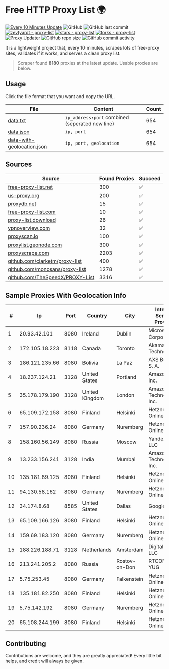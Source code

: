 
# Free HTTP Proxy List 🌍

[![Every 10 Minutes Update](https://github.com/mertguvencli/http-proxy-list/actions/workflows/main.yml/badge.svg?branch=main)](https://github.com/mertguvencli/http-proxy-list/actions/workflows/main.yml)
![GitHub](https://img.shields.io/github/license/mertguvencli/http-proxy-list)
![GitHub last commit](https://img.shields.io/github/last-commit/mertguvencli/http-proxy-list)
[![zevtyardt - proxy-list](https://img.shields.io/static/v1?label=zevtyardt&message=proxy-list&color=blue&logo=github)](https://github.com/zevtyardt/proxy-list "Go to GitHub repo")
[![stars - proxy-list](https://img.shields.io/github/stars/zevtyardt/proxy-list?style=social)](https://github.com/zevtyardt/proxy-list)
[![forks - proxy-list](https://img.shields.io/github/forks/zevtyardt/proxy-list?style=social)](https://github.com/zevtyardt/proxy-list)
[![Proxy Updater](https://github.com/zevtyardt/proxy-list/workflows/Proxy%20Updater/badge.svg)](https://github.com/zevtyardt/proxy-list/actions?query=workflow:"Proxy+Updater")
![GitHub repo size](https://img.shields.io/github/repo-size/zevtyardt/proxy-list)
[![GitHub commit activity](https://img.shields.io/github/commit-activity/m/zevtyardt/proxy-list?logo=commits)](https://github.com/zevtyardt/proxy-list/commits/main)

It is a lightweight project that, every 10 minutes, scrapes lots of free-proxy sites, validates if it works, and serves a clean proxy list.

> Scraper found **8180** proxies at the latest update. Usable proxies are below.

## Usage

Click the file format that you want and copy the URL.

|File|Content|Count|
|----|-------|-----|
|[data.txt](https://raw.githubusercontent.com/mertguvencli/http-proxy-list/main/proxy-list/data.txt)|`ip_address:port` combined (seperated new line)|654|
|[data.json](https://raw.githubusercontent.com/mertguvencli/http-proxy-list/main/proxy-list/data.json)|`ip, port`|654|
|[data-with-geolocation.json](https://raw.githubusercontent.com/mertguvencli/http-proxy-list/main/proxy-list/data-with-geolocation.json)|`ip, port, geolocation`|654|

## Sources

|Source|Found Proxies|Succeed|
|------|-------------|-------|
|[free-proxy-list.net](https://free-proxy-list.net)|300|✅|
|[us-proxy.org](https://www.us-proxy.org)|200|✅|
|[proxydb.net](http://proxydb.net)|15|✅|
|[free-proxy-list.com](https://free-proxy-list.com/?page=&port=&type%5B%5D=http&type%5B%5D=https&up_time=0&search=Search)|10|✅|
|[proxy-list.download](https://www.proxy-list.download/HTTP)|26|✅|
|[vpnoverview.com](https://vpnoverview.com/privacy/anonymous-browsing/free-proxy-servers)|32|✅|
|[proxyscan.io](https://www.proxyscan.io)|100|✅|
|[proxylist.geonode.com](https://proxylist.geonode.com/api/proxy-list?limit=300&page=1&sort_by=lastChecked&sort_type=desc&protocols=http,https)|300|✅|
|[proxyscrape.com](https://api.proxyscrape.com/v2/?request=displayproxies&protocol=http&timeout=10000&country=all&ssl=all&anonymity=all)|2203|✅|
|[github.com/clarketm/proxy-list](https://raw.githubusercontent.com/clarketm/proxy-list/master/proxy-list-raw.txt)|400|✅|
|[github.com/monosans/proxy-list](https://raw.githubusercontent.com/monosans/proxy-list/main/proxies/http.txt)|1278|✅|
|[github.com/TheSpeedX/PROXY-List](https://raw.githubusercontent.com/TheSpeedX/PROXY-List/master/http.txt)|3316|✅|


## Sample Proxies With Geolocation Info

|#|Ip|Port|Country|City|Internet Service Provider|
|-|--|----|-------|----|-------------------------|
|1|20.93.42.101|8080|Ireland|Dublin|Microsoft Corporation|
|2|172.105.18.223|8118|Canada|Toronto|Akamai Technologies|
|3|186.121.235.66|8080|Bolivia|La Paz|AXS Bolivia S. A.|
|4|18.237.124.21|3128|United States|Portland|Amazon.com, Inc.|
|5|35.178.179.190|3128|United Kingdom|London|Amazon Technologies Inc.|
|6|65.109.172.158|8080|Finland|Helsinki|Hetzner Online GmbH|
|7|157.90.236.24|8080|Germany|Nuremberg|Hetzner Online GmbH|
|8|158.160.56.149|8080|Russia|Moscow|Yandex.Cloud LLC|
|9|13.233.156.241|3128|India|Mumbai|Amazon Technologies Inc.|
|10|135.181.89.125|8080|Finland|Helsinki|Hetzner Online GmbH|
|11|94.130.58.162|8080|Germany|Nuremberg|Hetzner Online GmbH|
|12|34.174.8.68|8585|United States|Dallas|Google LLC|
|13|65.109.166.126|8080|Finland|Helsinki|Hetzner Online GmbH|
|14|159.69.183.120|8080|Germany|Nuremberg|Hetzner Online GmbH|
|15|188.226.188.71|3128|Netherlands|Amsterdam|DigitalOcean, LLC|
|16|213.241.205.2|8080|Russia|Rostov-on-Don|RTCOMM-YUG|
|17|5.75.253.45|8080|Germany|Falkenstein|Hetzner Online GmbH|
|18|135.181.82.250|8080|Finland|Helsinki|Hetzner Online GmbH|
|19|5.75.142.192|8080|Germany|Nuremberg|Hetzner Online GmbH|
|20|65.108.244.199|8080|Finland|Helsinki|Hetzner Online GmbH|



## Contributing

Contributions are welcome, and they are greatly appreciated! Every
little bit helps, and credit will always be given.

